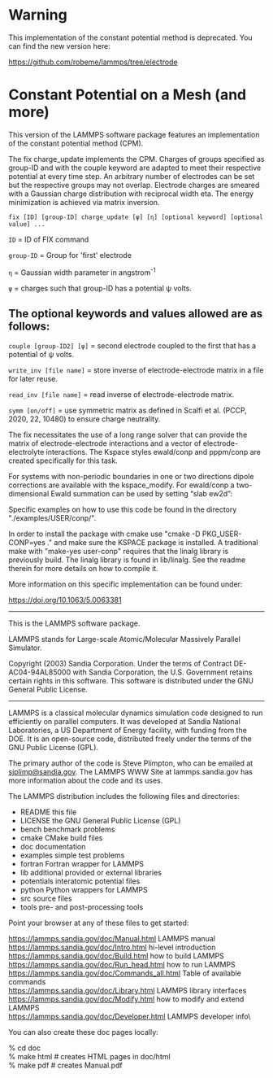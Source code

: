 # Warning

This implementation of the constant potential method is deprecated.
You can find the new version here: 

https://github.com/robeme/lammps/tree/electrode

# Constant Potential on a Mesh (and more)

This version of the LAMMPS software package features an implementation of the
constant potential method (CPM).

The fix charge_update implements the CPM. Charges of groups specified as
group-ID and with the couple keyword are adapted to meet their respective
potential at every time step. An arbitrary number of electrodes can be set but
the respective groups may not overlap. Electrode charges are smeared with a
Gaussian charge distribution with reciprocal width eta. The energy minimization
is achieved via matrix inversion.

``` fix [ID] [group-ID] charge_update [ψ] [η] [optional keyword] [optional value] ...  ```

`ID` = ID of FIX command

`group-ID` = Group for 'first' electrode

`η` = Gaussian width parameter in angstrom<sup>-1</sup>

`ψ` = charges such that group-ID has a potential ψ volts.

## The optional keywords and values allowed are as follows:

`couple [group-ID2] [ψ]` = second electrode coupled to the first that has a
potential of ψ volts.

`write_inv [file name]` = store inverse of electrode-electrode matrix in a file
for later reuse.

`read_inv [file name]` = read inverse of electrode-electrode matrix.

`symm [on/off]` = use symmetric matrix as defined in Scalfi et al. (PCCP, 2020, 22, 10480) to ensure
charge neutrality.

The fix necessitates the use of a long range solver that can provide the matrix
of electrode-electrode interactions and a vector of electrode-electrolyte
interactions. The Kspace styles ewald/conp and pppm/conp are created
specifically for this task.

For systems with non-periodic boundaries in one or two directions dipole
corrections are available with the kspace_modify. For ewald/conp a
two-dimensional Ewald summation can be used by setting “slab ew2d”:

Specific examples on how to use this code be found in the directory
"./examples/USER/conp/".

In order to install the package with cmake use "cmake -D PKG_USER-CONP=yes ."
and make sure the KSPACE package is installed. A traditional make with
"make-yes user-conp" requires that the linalg library is previously build.  The
linalg library is found in lib/linalg. See the readme therein for more details
on how to compile it.

More information on this specific implementation can be found under: 

https://doi.org/10.1063/5.0063381

----------------------------------------------------------------------

This is the LAMMPS software package.

LAMMPS stands for Large-scale Atomic/Molecular Massively Parallel
Simulator.

Copyright (2003) Sandia Corporation.  Under the terms of Contract
DE-AC04-94AL85000 with Sandia Corporation, the U.S. Government retains
certain rights in this software.  This software is distributed under
the GNU General Public License.

----------------------------------------------------------------------

LAMMPS is a classical molecular dynamics simulation code designed to
run efficiently on parallel computers.  It was developed at Sandia
National Laboratories, a US Department of Energy facility, with
funding from the DOE.  It is an open-source code, distributed freely
under the terms of the GNU Public License (GPL).

The primary author of the code is Steve Plimpton, who can be emailed
at sjplimp@sandia.gov.  The LAMMPS WWW Site at lammps.sandia.gov has
more information about the code and its uses.

The LAMMPS distribution includes the following files and directories:

- README                     this file
- LICENSE                    the GNU General Public License (GPL)
- bench                      benchmark problems
- cmake                      CMake build files
- doc                        documentation
- examples                   simple test problems
- fortran                    Fortran wrapper for LAMMPS
- lib                        additional provided or external libraries
- potentials                 interatomic potential files
- python                     Python wrappers for LAMMPS
- src                        source files
- tools                      pre- and post-processing tools

Point your browser at any of these files to get started:

https://lammps.sandia.gov/doc/Manual.html         LAMMPS manual\
https://lammps.sandia.gov/doc/Intro.html          hi-level introduction\
https://lammps.sandia.gov/doc/Build.html          how to build LAMMPS\
https://lammps.sandia.gov/doc/Run_head.html       how to run LAMMPS\
https://lammps.sandia.gov/doc/Commands_all.html   Table of available commands\
https://lammps.sandia.gov/doc/Library.html        LAMMPS library interfaces\
https://lammps.sandia.gov/doc/Modify.html         how to modify and extend LAMMPS\
https://lammps.sandia.gov/doc/Developer.html      LAMMPS developer info\

You can also create these doc pages locally:

% cd doc\
% make html                # creates HTML pages in doc/html\
% make pdf                 # creates Manual.pdf
